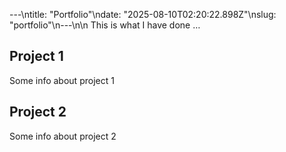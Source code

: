 ---\ntitle: "Portfolio"\ndate: "2025-08-10T02:20:22.898Z"\nslug: "portfolio"\n---\n\n
This is what I have done …


## Project 1

Some info about project 1


## Project 2

Some info about project 2

